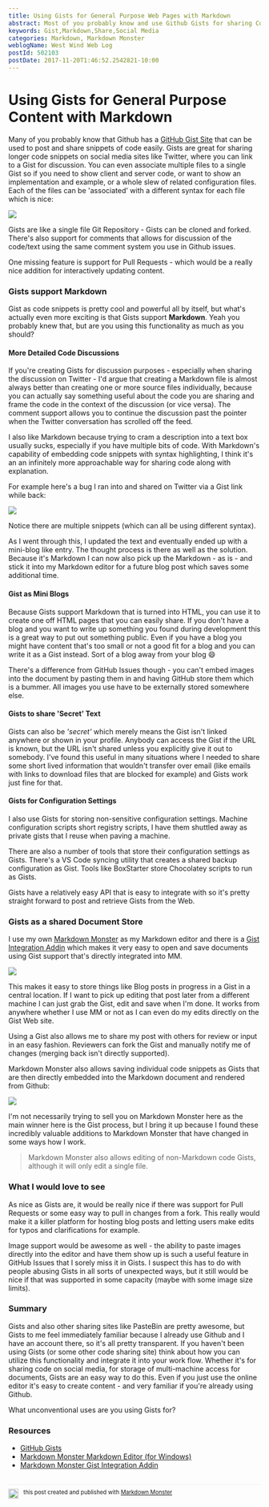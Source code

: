 ```yaml
---
title: Using Gists for General Purpose Web Pages with Markdown
abstract: Most of you probably know and use Github Gists for sharing Code snippets. But did you know that Gists also support Markdown? Using Markdown makes it easy to create much richer code shareable code and even allows for an easy way to create self-contained Web content.
keywords: Gist,Markdown,Share,Social Media
categories: Markdown, Markdown Monster
weblogName: West Wind Web Log
postId: 502103
postDate: 2017-11-20T1:46:52.2542821-10:00
---
```

# Using Gists for General Purpose Content with Markdown

Many of you probably know that Github has a [GitHub Gist Site](https://gist.github.com) that can be used to post and share snippets of code easily. Gists are great for sharing longer code snippets on social media sites like Twitter, where you can link to a Gist for discussion. You can even associate multiple files to a single Gist so if you need to show client and server code, or want to show an implementation and example, or a whole slew of related configuration files. Each of the files can be 'associated' with a different syntax for each file which is nice:

![](GistWithFiles.png)

Gists are like a single file Git Repository - Gists can be cloned and forked. There's also support for comments that allows for discussion of the code/text using the same comment system you use in Github issues.

One missing feature is support for Pull Requests - which would be a really nice addition for interactively updating content.

### Gists support Markdown
Gist as code snippets is pretty cool and powerful all by itself, but what's actually even more exciting is that Gists support **Markdown**. Yeah you probably knew that, but are you using this functionality as much as you should?

#### More Detailed Code Discussions
If you're creating Gists for discussion purposes - especially when sharing the discussion on Twitter -  I'd argue that creating a Markdown file is almost always better than creating one or more source files individually, because you can actually say something useful about the code you are sharing and frame the code in the context of the discussion (or vice versa). The comment support allows you to continue the discussion past the pointer when the Twitter conversation has scrolled off the feed.

I also like Markdown because trying to cram a description into a text box usually sucks, especially if you have multiple bits of code. With Markdown's capability of embedding code snippets with syntax highlighting, I think  it's an an infinitely more approachable way for sharing code along with explanation.

For example here's a bug I ran into and shared on Twitter via a Gist link while back:

![](BugReport.png)

Notice there are multiple snippets (which can all be using different syntax).

As I went through this, I updated the text and eventually ended up with a mini-blog like entry. The thought process is there as well as the solution. Because it's Markdown I can now also pick up the Markdown - as is - and stick it into my Markdown editor for a future blog post which saves some additional time.

#### Gist as Mini Blogs
Because Gists support Markdown that is turned into HTML, you can use it to create one off HTML pages that you can easily share. If you don't have a blog and you want to write up something you found during development this is a great way to put out something public. Even if you have a blog you might have content that's too small or not a good fit for a blog and you can write it as a Gist instead. Sort of a blog away from your blog :smile:

There's a difference from GitHub Issues though - you can't embed images into the document by pasting them in and having GitHub store them which is a bummer. All images you use have to be externally stored somewhere else.


#### Gists to share 'Secret' Text
Gists can also be *'secret'* which merely means the Gist isn't linked anywhere or shown in your profile. Anybody can access the Gist if the URL is known, but the URL isn't shared unless you explicitly give it out to somebody. I've found this useful in many situations where I needed to share some short lived information that wouldn't transfer over email (like emails with links to download files that are blocked for example) and Gists work just fine for that.


#### Gists for Configuration Settings
I also use Gists for storing non-sensitive configuration settings. Machine configuration scripts short registry scripts, I have them shuttled away as private gists that I reuse when paving a machine.

There are also a number of tools that store their configuration settings as Gists. There's a VS Code syncing utility that creates a shared backup configuration as Gist. Tools like BoxStarter store Chocolatey scripts to run as Gists.

Gists have a relatively easy API that is easy to integrate with so it's pretty straight forward to post and retrieve Gists from the Web.

### Gists as a shared Document Store
I use my own [Markdown Monster](https://markdownmonster.west-wind.com) as my Markdown editor and there is a [Gist Integration Addin](https://github.com/RickStrahl/GistIntegration-MarkdownMonster-Addin) which makes it very easy to open and save documents using Gist support that's directly integrated into MM.

![](MarkdownMonsterGistIntegration.png)

This makes it easy to store things like Blog posts in progress in a Gist in a central location. If I want to pick up editing that post later from a different machine I can just grab the Gist, edit and save when I'm done. It works from anywhere whether I use MM or not as I can even do my edits directly on the Gist Web site.

Using a Gist also allows me to share my post with others for review or input in an easy fashion. Reviewers can fork the Gist and manually notify me of changes (merging back isn't directly supported).

Markdown Monster also allows saving individual code snippets as Gists that are then directly embedded into the Markdown document and rendered from Github:

![](CopyToGist.png)

I'm not necessarily trying to sell you on Markdown Monster here as the main winner here is the Gist process, but I bring it up because I found these  incredibly valuable additions to Markdown Monster that have changed in some ways how I work.  

> Markdown Monster also allows editing of non-Markdown code Gists, although it will only edit a single file.

### What I would love to see
As nice as Gists are, it would be really nice if there was support for Pull Requests or some easy way to pull in changes from a fork. This really would make it a killer platform for hosting blog posts and letting users make edits for typos and clarifications for example.

Image support would be awesome as well - the ability to paste images directly into the editor and have them show up is such a useful feature in GitHub Issues that I sorely miss it in Gists. I suspect this has to do with people abusing Gists in all sorts of unexpected ways, but it still would be nice if that was supported in some capacity (maybe with some image size limits).

### Summary
Gists and also other sharing sites like PasteBin are pretty awesome, but Gists to me feel immediately familiar because I already use Github and I have an account there, so it's all pretty transparent. If you haven't been using Gists (or some other code sharing site) think about how you can utilize this functionality and integrate it into your work flow. Whether it's for sharing code on social media, for storage of multi-machine access for documents, Gists are an easy way to do this. Even if you just use the online editor it's easy to create content - and very familiar if you're already using Github.

What unconventional uses are you using Gists for?

### Resources

* [GitHub Gists](https://gist.github.com/)
* [Markdown Monster Markdown Editor (for Windows)](https://markdownmonster.west-wind.com)
* [Markdown Monster Gist Integration Addin](https://github.com/RickStrahl/GistIntegration-MarkdownMonster-Addin)

<div style="margin-top: 30px;font-size: 0.8em;
            border-top: 1px solid #eee;padding-top: 8px;">
    <img src="https://markdownmonster.west-wind.com/favicon.png"
         style="height: 20px;float: left; margin-right: 10px;"/>
    this post created and published with 
    <a href="https://markdownmonster.west-wind.com" 
       target="top">Markdown Monster</a> 
</div>